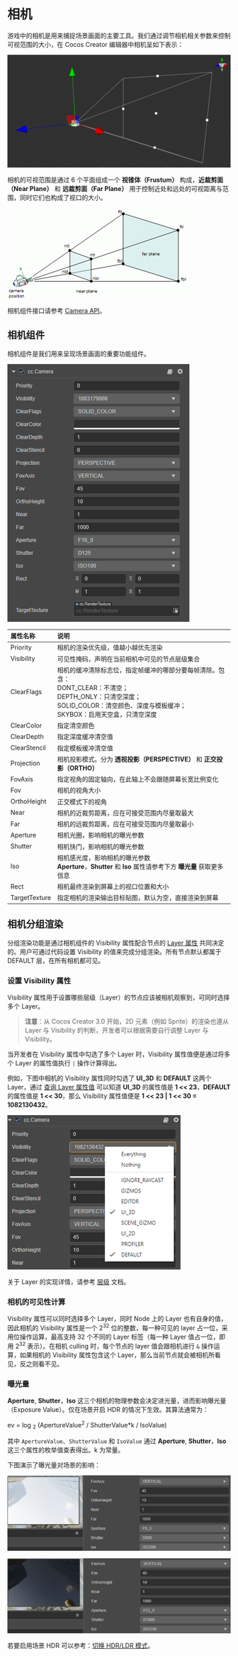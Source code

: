 # 相机

游戏中的相机是用来捕捉场景画面的主要工具。我们通过调节相机相关参数来控制可视范围的大小，在 Cocos Creator 编辑器中相机呈如下表示：

![camera](camera/camera.png)

相机的可视范围是通过 6 个平面组成一个 **视锥体（Frustum）** 构成，**近裁剪面（Near Plane）** 和 **远裁剪面（Far Plane）** 用于控制近处和远处的可视距离与范围，同时它们也构成了视口的大小。

![camera view](camera/camera-view.gif)

相机组件接口请参考 [Camera API](__APIDOC__/zh/#/docs/3.4/zh/component-camera/Class/Camera)。

## 相机组件

相机组件是我们用来呈现场景画面的重要功能组件。

![camera component](camera/camera-component.png)

| 属性名称 | 说明 |
|:-------|:---|
| Priority | 相机的渲染优先级，值越小越优先渲染 |
| Visibility | 可见性掩码，声明在当前相机中可见的节点层级集合 |
| ClearFlags | 相机的缓冲清除标志位，指定帧缓冲的哪部分要每帧清除。包含：<br>DONT_CLEAR：不清空；<br>DEPTH_ONLY：只清空深度；<br> SOLID_COLOR：清空颜色、深度与模板缓冲；<br> SKYBOX：启用天空盒，只清空深度 |
| ClearColor | 指定清空颜色 |
| ClearDepth | 指定深度缓冲清空值 |
| ClearStencil | 指定模板缓冲清空值 |
| Projection | 相机投影模式。分为 **透视投影（PERSPECTIVE）** 和 **正交投影（ORTHO）** |
| FovAxis | 指定视角的固定轴向，在此轴上不会跟随屏幕长宽比例变化 |
| Fov | 相机的视角大小 |
| OrthoHeight | 正交模式下的视角 |
| Near | 相机的近裁剪距离，应在可接受范围内尽量取最大 |
| Far | 相机的远裁剪距离，应在可接受范围内尽量取最小 |
| Aperture | 相机光圈，影响相机的曝光参数 |
| Shutter | 相机快门，影响相机的曝光参数 |
| Iso | 相机感光度，影响相机的曝光参数 <br> **Aperture**，**Shutter** 和 **Iso** 属性请参考下方 **曝光量** 获取更多信息 |
| Rect | 相机最终渲染到屏幕上的视口位置和大小 |
| TargetTexture | 指定相机的渲染输出目标贴图，默认为空，直接渲染到屏幕 |

## 相机分组渲染

分组渲染功能是通过相机组件的 Visibility 属性配合节点的 [Layer 属性](../../concepts/scene/node-component.md#设置节点的-layer-属性) 共同决定的。用户可通过代码设置 Visibility 的值来完成分组渲染。所有节点默认都属于 DEFAULT 层，在所有相机都可见。

### 设置 Visibility 属性

Visibility 属性用于设置哪些层级（Layer）的节点应该被相机观察到，可同时选择多个 Layer。

> **注意**：从 Cocos Creator 3.0 开始，2D 元素（例如 Sprite）的渲染也遵从 Layer 与 Visibility 的判断，开发者可以根据需要自行调整 Layer 与 Visibility。

当开发者在 Visibility 属性中勾选了多个 Layer 时，Visibility 属性值便是通过将多个 Layer 的属性值执行 `|` 操作计算得出。

例如，下图中相机的 Visibility 属性同时勾选了 **UI_3D** 和 **DEFAULT** 这两个 Layer，通过 [查询 Layer 属性值](../../concepts/scene/layer.md) 可以知道 **UI_3D** 的属性值是 **1 << 23**，**DEFAULT** 的属性值是 **1 << 30**，那么 Visibility 属性值便是 **1 << 23 | 1 << 30  = 1082130432**。

![camera visibility gizmo](camera/camera-visibility-gizmo.png)

关于 Layer 的实现详情，请参考 [层级](../../concepts/scene/layer.md) 文档。

### 相机的可见性计算

Visibility 属性可以同时选择多个 Layer，同时 Node 上的 Layer 也有自身的值，因此相机的 Visibility 属性是一个 2<sup>32</sup> 位的整数，每一种可见的 layer 占一位，采用位操作运算，最高支持 32 个不同的 Layer 标签（每一种 Layer 值占一位，即用 2<sup>32</sup> 表示）。在相机 culling 时，每个节点的 layer 值会跟相机进行 `&` 操作运算，如果相机的 Visibility 属性包含这个 Layer，那么当前节点就会被相机所看见，反之则看不见。

### 曝光量

**Aperture**, **Shutter**，**Iso** 这三个相机的物理参数会决定进光量，进而影响曝光量（Exposure Value）。仅在场景开启 HDR 的情况下生效。其算法通常为：

ev = <mlog>log</mlog> <sub>2</sub> (ApertureValue<sup>2</sup> / ShutterValue*k / IsoValue)

其中 `ApertureValue`、`ShutterValue` 和 `IsoValue` 通过 **Aperture**, **Shutter**，**Iso** 这三个属性的枚举值查表得出。k 为常量。

下图演示了曝光量对场景的影响：

![hdr1](./camera/hdr1.png)

![hdr2](./camera/hdr2.png)

若要启用场景 HDR 可以参考：[切换 HDR/LDR 模式](../../concepts/scene/skybox.md#切换-hdrldr-模式)。
